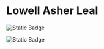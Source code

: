 <h1>Lowell Asher Leal</h1>

<!-- Typescript -->
![Static Badge](https://img.shields.io/badge/Typescript-%233178C6?style=for-the-badge&logo=Typescript&logoColor=%23FFFFFF)

<!-- Vue.js -->
![Static Badge](https://img.shields.io/badge/Vue.JS-%234FC08D?style=for-the-badge&logo=vuedotjs&logoColor=%23FFFFFF)
